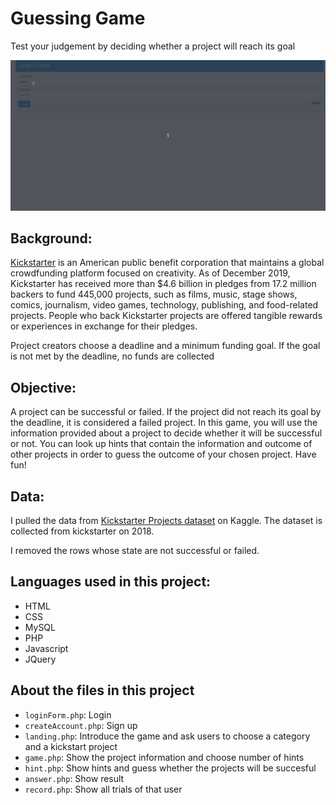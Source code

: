 # Guessing Game
Test your judgement by deciding whether a project will reach its goal

![](project_cs234.gif)

## Background: 
[Kickstarter](https://www.kickstarter.com/) is an American public benefit corporation that maintains a global crowdfunding platform focused on creativity. As of December 2019, Kickstarter has received more than $4.6 billion in pledges from 17.2 million backers to fund 445,000 projects, such as films, music, stage shows, comics, journalism, video games, technology, publishing, and food-related projects. People who back Kickstarter projects are offered tangible rewards or experiences in exchange for their pledges.

Project creators choose a deadline and a minimum funding goal. If the goal is not met by the deadline, no funds are collected

## Objective: 
A project can be successful or failed. If the project did not reach its goal by the deadline, it is considered a failed project. In this game, you will use the information provided about a project to decide whether it will be successful or not. You can look up hints that contain the information and outcome of other projects in order to guess the outcome of your chosen project. Have fun!

## Data:
I pulled the data from [Kickstarter Projects dataset](https://www.kaggle.com/kemical/kickstarter-projects) on Kaggle. The dataset is collected from kickstarter on 2018. 

I removed the rows whose state are not successful or failed.

## Languages used in this project:
* HTML
* CSS
* MySQL
* PHP
* Javascript
* JQuery

## About the files in this project
* `loginForm.php`: Login
* `createAccount.php`: Sign up
* `landing.php`: Introduce the game and ask users to choose a category and a kickstart project
* `game.php`: Show the project information and choose number of hints
* `hint.php`: Show hints and guess whether the projects will be succesful
* `answer.php`: Show result
* `record.php`: Show all trials of that user




